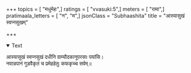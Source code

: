 +++
topics = [ "मधुमेहः",]
ratings = [ "vvasuki:5",]
meters = [ "रामा",]
pratimaala_letters = [ "न", "म",]
jsonClass = "Subhaashita"
title = "आस्यासुखं स्वप्नसुखम्"

+++

<details open><summary>Text</summary>

आस्यासुखं स्वप्नसुखं दधीनि ग्राम्यौदकानूपरसाः पयांसि।  
नवान्नपानं गुडवैकृतं च प्रमेहहेतुः कफकृच्च सर्वम्॥
</details>

